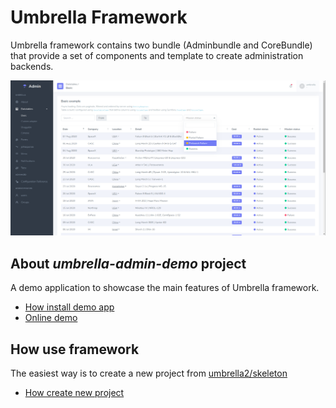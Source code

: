 Umbrella Framework
========================
Umbrella framework contains two bundle (Adminbundle and CoreBundle) that provide a set of components and template to create administration backends.

![Screenshot of the Umbrella Admin Demo app](docs/assets/screenshot.png)

About *umbrella-admin-demo* project
------------
A demo application to showcase the main features of Umbrella framework.
 - [How install demo app](docs/install-demo.md)
 - [Online demo](https://umbrella-corp.dev/)

How use framework
------------
The easiest way is to create a new project from [umbrella2/skeleton](https://github.com/acantepie/umbrella-skeleton) <br>
- [How create new project](docs/new-project.md)

